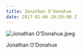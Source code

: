 ```yaml
---
title: Jonathan O'Donahue
date: 2017-01-06 20:59:00 Z
---
```


![Jonathan O'Donahue.jpeg](/uploads/Jonathan%20O'Donahue.jpeg)

Jonathan O'Donahue